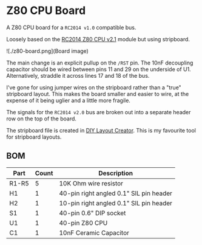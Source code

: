 # Z80 CPU Board

A Z80 CPU board for a `RC2014 v1.0` compatible bus.

Loosely based on the [RC2014 Z80 CPU v2.1](https://rc2014.co.uk/modules/z80-cpu-v2-1/) module but using stripboard.

![./z80-board.png](Board image)

The main change is an explicit pullup on the `/RST` pin. The 10nF decoupling capacitor should be wired between pins 11 and 29 on the underside of U1. Alternatively, straddle it across lines 17 and 18 of the bus.

I've gone for using jumper wires on the stripboard rather than a "true" stripboard layout. This makes the board smaller and easier to wire, at the expense of it being uglier and a little more fragile.

The signals for the `RC2014 v2.0` bus are broken out into a separate header row on the top of the board.

The stripboard file is created in [DIY Layout Creator](https://bancika.github.io/diy-layout-creator/). This is my favourite tool for stripboard layouts.

## BOM

Part | Count | Description
--- | --- | ---
R1-R5 | 5 | 10K Ohm wire resistor
H1 | 1 | 40-pin right angled 0.1" SIL pin header
H2 | 1 | 10-pin right angled 0.1" SIL pin header
S1 | 1 | 40-pin 0.6" DIP socket
U1 | 1 | 40-pin Z80 CPU
C1 | 1 | 10nF Ceramic Capacitor

